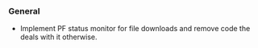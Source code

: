 ### General
- Implement PF status monitor for file downloads and remove code the deals with it otherwise.
